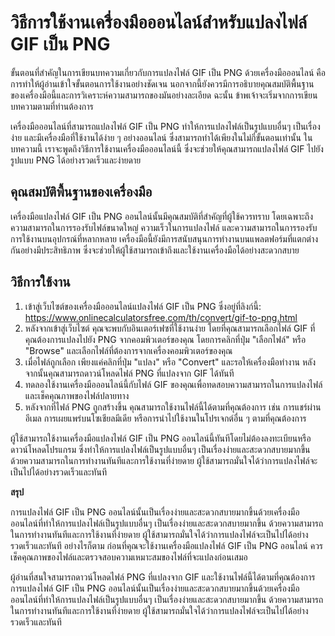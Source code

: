 วิธีการใช้งานเครื่องมือออนไลน์สำหรับแปลงไฟล์ GIF เป็น PNG
=========================================================

ขั้นตอนที่สำคัญในการเขียนบทความเกี่ยวกับการแปลงไฟล์ GIF เป็น PNG ด้วยเครื่องมือออนไลน์ คือการทำให้ผู้อ่านเข้าใจขั้นตอนการใช้งานอย่างชัดเจน นอกจากนี้ยังควรมีการอธิบายคุณสมบัติพื้นฐานของเครื่องมือนี้และการวิเคราะห์ความสามารถของมันอย่างละเอียด ฉะนั้น ข้าพเจ้าจะเริ่มจากการเขียนบทความตามที่ท่านต้องการ

เครื่องมือออนไลน์ที่สามารถแปลงไฟล์ GIF เป็น PNG ทำให้การแปลงไฟล์เป็นรูปแบบอื่นๆ เป็นเรื่องง่าย และมีเครื่องมือที่ใช้งานได้ง่าย ๆ อย่างออนไลน์ ซึ่งสามารถทำได้เพียงในไม่กี่ขั้นตอนเท่านั้น ในบทความนี้ เราจะพูดถึงวิธีการใช้งานเครื่องมือออนไลน์นี้ ซึ่งจะช่วยให้คุณสามารถแปลงไฟล์ GIF ไปยังรูปแบบ PNG ได้อย่างรวดเร็วและง่ายดาย

 คุณสมบัติพื้นฐานของเครื่องมือ 
-------------------------------

เครื่องมือแปลงไฟล์ GIF เป็น PNG ออนไลน์นั้นมีคุณสมบัติที่สำคัญที่ผู้ใช้ควรทราบ โดยเฉพาะถึงความสามารถในการรองรับไฟล์ขนาดใหญ่ ความเร็วในการแปลงไฟล์ และความสามารถในการรองรับการใช้งานบนอุปกรณ์ที่หลากหลาย เครื่องมือนี้ยังมีการสนับสนุนการทำงานบนแพลตฟอร์มที่แตกต่างกันอย่างมีประสิทธิภาพ ซึ่งจะช่วยให้ผู้ใช้สามารถเข้าถึงและใช้งานเครื่องมือได้อย่างสะดวกสบาย

 วิธีการใช้งาน 
---------------

1. เข้าสู่เว็บไซต์ของเครื่องมือออนไลน์แปลงไฟล์ GIF เป็น PNG ซึ่งอยู่ที่ลิงก์นี้: <https://www.onlinecalculatorsfree.com/th/convert/gif-to-png.html>
2. หลังจากเข้าสู่เว็บไซต์ คุณจะพบกับอินเตอร์เฟซที่ใช้งานง่าย โดยที่คุณสามารถเลือกไฟล์ GIF ที่คุณต้องการแปลงไปยัง PNG จากคอมพิวเตอร์ของคุณ โดยการคลิกที่ปุ่ม "เลือกไฟล์" หรือ "Browse" และเลือกไฟล์ที่ต้องการจากเครื่องคอมพิวเตอร์ของคุณ
3. เมื่อไฟล์ถูกเลือก เพียงแค่คลิกที่ปุ่ม "แปลง" หรือ "Convert" และรอให้เครื่องมือทำงาน หลังจากนั้นคุณสามารถดาวน์โหลดไฟล์ PNG ที่แปลงจาก GIF ได้ทันที
4. ทดลองใช้งานเครื่องมือออนไลน์นี้กับไฟล์ GIF ของคุณเพื่อทดสอบความสามารถในการแปลงไฟล์และเช็คคุณภาพของไฟล์ปลายทาง
5. หลังจากที่ไฟล์ PNG ถูกสร้างขึ้น คุณสามารถใช้งานไฟล์นี้ได้ตามที่คุณต้องการ เช่น การแชร์ผ่านอีเมล การเผยแพร่บนโซเชียลมีเดีย หรือการนำไปใช้งานในโปรเจกต์อื่น ๆ ตามที่คุณต้องการ

ผู้ใช้สามารถใช้งานเครื่องมือแปลงไฟล์ GIF เป็น PNG ออนไลน์นี้ทันทีโดยไม่ต้องลงทะเบียนหรือดาวน์โหลดโปรแกรม ซึ่งทำให้การแปลงไฟล์เป็นรูปแบบอื่นๆ เป็นเรื่องง่ายและสะดวกสบายมากขึ้น ด้วยความสามารถในการทำงานทันทีและการใช้งานที่ง่ายดาย ผู้ใช้สามารถมั่นใจได้ว่าการแปลงไฟล์จะเป็นไปได้อย่างรวดเร็วและทันที

 **สรุป**

การแปลงไฟล์ GIF เป็น PNG ออนไลน์นั้นเป็นเรื่องง่ายและสะดวกสบายมากขึ้นด้วยเครื่องมือออนไลน์ที่ทำให้การแปลงไฟล์เป็นรูปแบบอื่นๆ เป็นเรื่องง่ายและสะดวกสบายมากขึ้น ด้วยความสามารถในการทำงานทันทีและการใช้งานที่ง่ายดาย ผู้ใช้สามารถมั่นใจได้ว่าการแปลงไฟล์จะเป็นไปได้อย่างรวดเร็วและทันที อย่างไรก็ตาม ก่อนที่คุณจะใช้งานเครื่องมือแปลงไฟล์ GIF เป็น PNG ออนไลน์ ควรเช็คคุณภาพของไฟล์และตรวจสอบความเหมาะสมของไฟล์ที่จะแปลงก่อนเสมอ

ผู้อ่านที่สนใจสามารถดาวน์โหลดไฟล์ PNG ที่แปลงจาก GIF และใช้งานไฟล์นี้ได้ตามที่คุณต้องการ การแปลงไฟล์ GIF เป็น PNG ออนไลน์นั้นเป็นเรื่องง่ายและสะดวกสบายมากขึ้นด้วยเครื่องมือออนไลน์ที่ทำให้การแปลงไฟล์เป็นรูปแบบอื่นๆ เป็นเรื่องง่ายและสะดวกสบายมากขึ้น ด้วยความสามารถในการทำงานทันทีและการใช้งานที่ง่ายดาย ผู้ใช้สามารถมั่นใจได้ว่าการแปลงไฟล์จะเป็นไปได้อย่างรวดเร็วและทันที